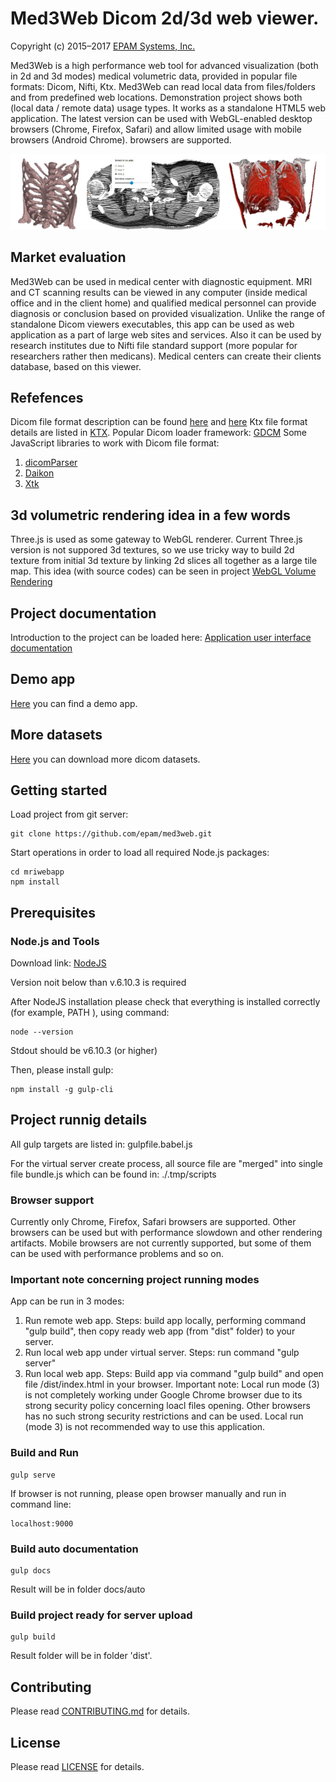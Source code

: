 # Med3Web Dicom 2d/3d web viewer.

Copyright (c) 2015–2017 [EPAM Systems, Inc.](https://www.epam.com/)

Med3Web is a high performance web tool for advanced visualization (both in 2d and 3d modes)
medical volumetric data, provided in popular file formats: Dicom, Nifti, Ktx.
Med3Web can read local data from files/folders and from predefined web locations.
Demonstration project shows both (local data / remote data) usage types.
It works as a standalone HTML5 web application. The latest version can be used with
WebGL-enabled desktop browsers (Chrome, Firefox, Safari) and allow limited usage
with mobile browsers (Android Chrome). browsers are supported.


![Background image](app/images/med3web_logo.png)

## Market evaluation

Med3Web can be used in medical center with diagnostic equipment.
MRI and CT scanning results can be viewed in any computer (inside medical office and in the client home)
and qualified medical personnel can provide diagnosis or conclusion based on provided visualization.
Unlike the range of standalone Dicom viewers executables, this app can be used as web
application as a part of large web sites and services. Also it can be used by research institutes
due to Nifti file standard support (more popular for researchers rather then medicans).
Medical centers can create their clients database, based on this viewer.

## Refefences

Dicom file format description can be found [here](http://dicom.nema.org/standard.html) and [here](https://www.leadtools.com/sdk/medical/dicom-spec)
Ktx file format details are listed in [KTX](https://www.khronos.org/opengles/sdk/tools/KTX/file_format_spec/).
Popular Dicom loader framework: [GDCM](http://gdcm.sourceforge.net/wiki/index.php/Main_Page)
Some JavaScript libraries to work with Dicom file format:
1. [dicomParser](https://github.com/chafey/dicomParser)
2. [Daikon](https://github.com/rii-mango/Daikon)
3. [Xtk](https://github.com/xtk/X#readme)

## 3d volumetric rendering idea in a few words

Three.js is used as some gateway to WebGL renderer. Current Three.js version is not suppored 3d textures,
so we use tricky way to build 2d texture from initial 3d texture by linking 2d slices all together
as a large tile map. This idea (with source codes) can be seen in project [WebGL Volume Rendering](https://github.com/lebarba/WebGLVolumeRendering)

## Project documentation

Introduction to the project can be loaded here:
[Application user interface documentation](docs/general/README.md)

## Demo app
[Here](https://epa.ms/mri) you can find a demo app.

## More datasets
[Here](http://obsolete.tuberculosis.by/getpatientimages) you can download more dicom datasets.

## Getting started

Load project from git server:
```
git clone https://github.com/epam/med3web.git
```

Start operations in order to load all required Node.js packages:
```
cd mriwebapp
npm install
```

## Prerequisites

### Node.js and Tools

Download link:
[NodeJS](https://nodejs.org/en/download/)

Version noit below than v.6.10.3 is required

After NodeJS installation please check that everything is installed correctly (for example, PATH ), using command:
```
node --version
```
Stdout should be
v6.10.3 (or higher)

Then, please install gulp:

```
npm install -g gulp-cli
```


## Project runnig details

All gulp targets are listed in:
gulpfile.babel.js

For the virtual server create process, all source file are "merged" into single file bundle.js which can be found in:
./.tmp/scripts

### Browser support
Currently only Chrome, Firefox, Safari browsers are supported. Other browsers can be used but with performance slowdown and other
rendering artifacts. Mobile browsers are not currently supported, but some of them can be used with performance problems and so on.


### Important note concerning project running modes
App can be run in 3 modes:
1. Run remote web app. Steps: build app locally, performing command "gulp build", then copy ready web app (from "dist" folder) to your server.
2. Run local web app under virtual server. Steps: run command "gulp server"
3. Run local web app. Steps: Build app via command "gulp build" and open file <LocalProjectLocation>/dist/index.html in your browser.
Important note: Local run mode (3) is not completely working under Google Chrome browser due to its strong security policy concerning loacl files opening.
Other browsers has no such strong security restrictions and can be used. Local run (mode 3) is not recommended way to use this application.


### Build and Run

```
gulp serve
```

If browser is not running, please open browser manually and run in command line:

```
localhost:9000
```


### Build auto documentation

```
gulp docs
```

Result will be in folder docs/auto


### Build project ready for server upload

```
gulp build
```

Result folder will be in folder 'dist'.

## Contributing

Please read [CONTRIBUTING.md](CONTRIBUTING.md) for details.

## License
Please read [LICENSE](LICENSE) for details.
